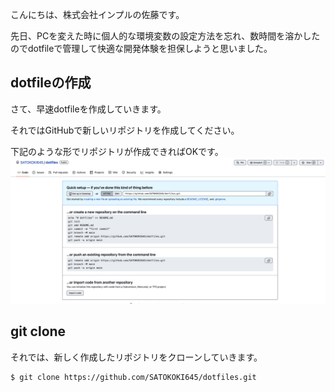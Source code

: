 こんにちは、株式会社インプルの佐藤です。

先日、PCを変えた時に個人的な環境変数の設定方法を忘れ、数時間を溶かしたのでdotfileで管理して快適な開発体験を担保しようと思いました。

## dotfileの作成
さて、早速dotfileを作成していきます。

それではGitHubで新しいリポジトリを作成してください。

下記のような形でリポジトリが作成できればOKです。
![新しいリポジトリ](./images/github.png)

## git clone

それでは、新しく作成したリポジトリをクローンしていきます。

```sh
$ git clone https://github.com/SATOKOKI645/dotfiles.git

```